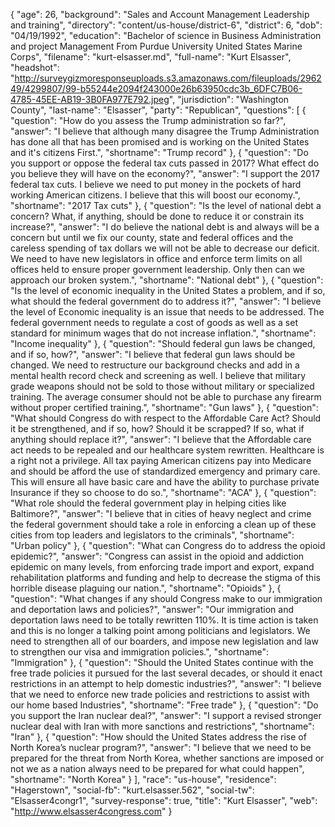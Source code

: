 {
  "age": 26,
  "background": "Sales and Account Management Leadership and training",
  "directory": "content/us-house/district-6",
  "district": 6,
  "dob": "04/19/1992",
  "education": "Bachelor of science in Business Administration and project Management From Purdue University United States Marine Corps",
  "filename": "kurt-elsasser.md",
  "full-name": "Kurt Elsasser",
  "headshot": "http://surveygizmoresponseuploads.s3.amazonaws.com/fileuploads/296249/4299807/99-b55244e2094f243000e26b63950cdc3b_6DFC7B06-4785-45EE-AB19-3B0FA977E792.jpeg",
  "jurisdiction": "Washington County",
  "last-name": "Elsasser",
  "party": "Republican",
  "questions": [
    {
      "question": "How do you assess the Trump administration so far?",
      "answer": "I believe that although many disagree the Trump Administration has done all that has been promised and is working on the United States and it's citizens First.",
      "shortname": "Trump record"
    },
    {
      "question": "Do you support or oppose the federal tax cuts passed in 2017? What effect do you believe they will have on the economy?",
      "answer": "I support the 2017 federal tax cuts. I believe we need to put money in the pockets of hard working American citizens. I believe that this will boost our economy.",
      "shortname": "2017 Tax cuts"
    },
    {
      "question": "Is the level of national debt a concern? What, if anything, should be done to reduce it or constrain its increase?",
      "answer": "I do believe the national debt is and always will be a concern but until we fix our county, state and federal offices and the careless spending of tax dollars we will not be able to decrease our deficit. We need to have new legislators in office and enforce term limits on all offices held to ensure proper government leadership. Only then can we approach our broken system.",
      "shortname": "National debt"
    },
    {
      "question": "Is the level of economic inequality in the United States a problem, and if so, what should the federal government do to address it?",
      "answer": "I believe the level of Economic inequality is an issue that needs to be addressed. The federal government needs to regulate a cost of goods as well as a set standard for minimum wages that do not increase inflation.",
      "shortname": "Income inequality"
    },
    {
      "question": "Should federal gun laws be changed, and if so, how?",
      "answer": "I believe that federal gun laws should be changed. We need to restructure our background checks and add in a mental health record check and screening as well. I believe that military grade weapons should not be sold to those without military or specialized training. The average consumer should not be able to purchase any firearm without proper certified training.",
      "shortname": "Gun laws"
    },
    {
      "question": "What should Congress do with respect to the Affordable Care Act? Should it be strengthened, and if so, how? Should it be scrapped? If so, what if anything should replace it?",
      "answer": "I believe that the Affordable care act needs to be repealed and our healthcare system rewritten. Healthcare is a right not a privilege. All tax paying American citizens pay into Medicare and should be afford the use of standardized emergency and primary care. This will ensure all have basic care and have the ability to purchase private Insurance if they so choose to do so.",
      "shortname": "ACA"
    },
    {
      "question": "What role should the federal government play in helping cities like Baltimore?",
      "answer": "I believe that in cities of heavy neglect and crime the federal government should take a role in enforcing a clean up of these cities from top leaders and legislators to the criminals",
      "shortname": "Urban policy"
    },
    {
      "question": "What can Congress do to address the opioid epidemic?",
      "answer": "Congress can assist in the opioid and addiction epidemic on many levels, from enforcing trade import and export, expand rehabilitation platforms and funding and help to decrease the stigma of this horrible disease plaguing our nation.",
      "shortname": "Opioids"
    },
    {
      "question": "What changes if any should Congress make to our immigration and deportation laws and policies?",
      "answer": "Our immigration and deportation laws need to be totally rewritten 110%. It is time action is taken and this is no longer a talking point among politicians and legislators. We need to strengthen all of our boarders, and impose new legislation and law to strengthen our visa and immigration policies.",
      "shortname": "Immigration"
    },
    {
      "question": "Should the United States continue with the free trade policies it pursued for the last several decades, or should it enact restrictions in an attempt to help domestic industries?",
      "answer": "I believe that we need to enforce new trade policies and restrictions to assist with our home based Industries",
      "shortname": "Free trade"
    },
    {
      "question": "Do you support the Iran nuclear deal?",
      "answer": "I support a revised stronger nuclear deal with Iran with more sanctions and restrictions",
      "shortname": "Iran"
    },
    {
      "question": "How should the United States address the rise of North Korea’s nuclear program?",
      "answer": "I believe that we need to be prepared for the threat from North Korea, whether sanctions are imposed or not we as a nation always need to be prepared for what could happen",
      "shortname": "North Korea"
    }
  ],
  "race": "us-house",
  "residence": "Hagerstown",
  "social-fb": "kurt.elsasser.562",
  "social-tw": "Elsasser4congr1",
  "survey-response": true,
  "title": "Kurt Elsasser",
  "web": "http://www.elsasser4congress.com"
}

